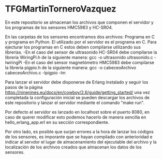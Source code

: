 # TFGMartinTorneroVazquez
En este repositorio se almacenan los archivos que componen el servidor y los programas de los sensores HMC5983 y HC-SR04.

En las carpetas de los sensores encontramos dos archivos: Programa en C y programa en Python. El utilizado por el servidor es el programa en C.
Para ejecturar los programas en C estos deben compilarse utilizando sus librerías.
-En el caso del sensor de ultrasonido HC-SR04 debe compilarse la librería WiringPi.h de la siguiente manera:  gcc -o ultrasonido ultrasonido.c -lwiringPi
-En el caso del sensor magnetómetro HMC5983 debe compilarse la librería pigpio.h de la siguiente manera: gcc -o cabeceoArchivo cabeceoArchivo.c -lpigpio -lm

Para lanzar el servidor debe disponerse de Erlang instalado y seguir los pasos de la página https://ninenines.eu/docs/en/cowboy/2.6/guide/getting_started/
una vez completada la configuración inicial se pueden descargar los archivos de este repositorio y lanzar el servidor mediante el comando "make run". 

Por defecto el servidor es lanzado en localhost sobre el puerto 8080, en caso de querer modificar esto podemos hacerlo de manera sencilla en hello_erlang_app.erl en su sección correspondiente.

Por otro lado, es posible que surjan errores a la hora de lanzar los códigos de los sensores, es imporante que se hayan compilado con anterioridad e indicar al servdor el lugar de almacenamiento del ejecutable del archivo
y la localización de los archivos creados que almacenan los datos de los sensores.
